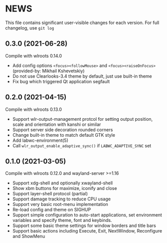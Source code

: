 # NEWS

This file contains significant user-visible changes for each version.
For full changelog, use `git log`

## 0.3.0 (2021-06-28)

Compile with wlroots 0.14.0

- Add config options `<focus><followMouse>` and `<focus><raiseOnFocus>`
  (provided-by: Mikhail Kshevetskiy)
- Do not use Clearlooks-3.4 theme by default, just use built-in theme
- Fix bug which triggered Qt application segfault

## 0.2.0 (2021-04-15)

Compile with wlroots 0.13.0

- Support wlr-output-management protcol for setting output position, scale
  and orientation with kanshi or similar
- Support server side decoration rounded corners
- Change built-in theme to match default GTK style
- Add labwc-environment(5)
- Call `wlr_output_enable_adaptive_sync()` if `LABWC_ADAPTIVE_SYNC` set

## 0.1.0 (2021-03-05)

Compile with wlroots 0.12.0 and wayland-server >=1.16

- Support xdg-shell and optionally xwayland-shell
- Show xbm buttons for maximize, iconify and close
- Support layer-shell protocol (partial)
- Support damage tracking to reduce CPU usage
- Support very basic root-menu implementation
- Re-load config and theme on SIGHUP
- Support simple configuration to auto-start applications, set
  environment variables and specify theme, font and keybinds.
- Support some basic theme settings for window borders and title bars
- Support basic actions including Execute, Exit, NextWindow, Reconfigure and 
  ShowMenu

